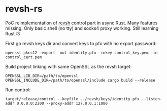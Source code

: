 # revsh-rs

PoC reimplementation of [revsh](https://github.com/emptymonkey/revsh) control part in async Rust. Many features missing. Only basic shell (no tty) and socks4 proxy working. Still learning Rust :3

First go revsh keys dir and convert keys to pfx with no export password:

```
openssl pkcs12 -export -out identity.pfx -inkey control_key.pem -in control_cert.pem
```

Build project linking with same OpenSSL as the revsh target:

```
OPENSSL_LIB_DIR=/path/to/openssl OPENSSL_INCLUDE_DIR=/path/to/openssl/include cargo build --release
```

Run control:

```
target/release/control --keyfile ../revsh/keys/identity.pfx --listen-addr 0.0.0.0:2200 --proxy-addr 127.0.0.1:1080
```
